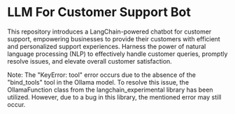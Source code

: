 # LLM For Customer Support Bot


This repository introduces a LangChain-powered chatbot for customer support, empowering businesses to provide their customers with efficient and personalized support experiences. Harness the power of natural language processing (NLP) to effectively handle customer queries, promptly resolve issues, and elevate overall customer satisfaction.

Note: The "KeyError: tool" error occurs due to the absence of the "bind_tools" tool in the Ollama model. To resolve this issue, the OllamaFunction class from the langchain_experimental library has been utilized. However, due to a bug in this library, the mentioned error may still occur.
